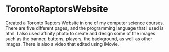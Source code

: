 # TorontoRaptorsWebsite
  Created a Toronto Raptors Website in one of my computer science courses. There are five different pages, and the programming language that I used is html. I also used affinity photo to create and design some of the images such as the banner, buttons, players, the background, as well as other images. There is also a video that edited using iMovie.
